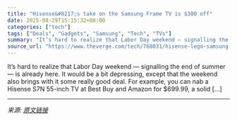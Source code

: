 ```yaml
---
title: "Hisense&#8217;s take on the Samsung Frame TV is $300 off"
date: 2025-08-29T15:15:32+08:00
categories: ["tech"]
tags: ["Deals", "Gadgets", "Samsung", "Tech", "TVs"]
summary: "It’s hard to realize that Labor Day weekend — signalling the end of summer — is already here. It would be a bit depressing, except that the weekend also brings with it some really good deal. For examp"
source_url: "https://www.theverge.com/tech/768031/hisense-lego-samsung-elgato-deal-sale"
---
```


It’s hard to realize that Labor Day weekend — signalling the end of summer — is already here. It would be a bit depressing, except that the weekend also brings with it some really good deal. For example, you can nab a Hisense S7N 55-inch TV at Best Buy and Amazon for $699.99, a solid [&#8230;]

---

*来源: [原文链接](https://www.theverge.com/tech/768031/hisense-lego-samsung-elgato-deal-sale)*
